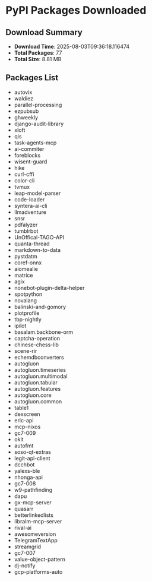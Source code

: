 # PyPI Packages Downloaded

## Download Summary
- **Download Time**: 2025-08-03T09:36:18.116474
- **Total Packages**: 77
- **Total Size**: 8.81 MB

## Packages List
- autovix
- waldiez
- parallel-processing
- ezpubsub
- ghweekly
- django-audit-library
- xloft
- qis
- task-agents-mcp
- ai-commiter
- foreblocks
- wisent-guard
- hike
- curl-cffi
- color-cli
- tvmux
- leap-model-parser
- code-loader
- syntera-ai-cli
- llmadventure
- snsr
- pdfalyzer
- tumblrbot
- UnOffical-TAGO-API
- quanta-thread
- markdown-to-data
- pystdatm
- coref-onnx
- aiomealie
- matrice
- agix
- nonebot-plugin-delta-helper
- spotpython
- novalang
- balinski-and-gomory
- plotprofile
- tbp-nightly
- ipilot
- basalam.backbone-orm
- captcha-operation
- chinese-chess-lib
- scene-rir
- echemdbconverters
- autogluon
- autogluon.timeseries
- autogluon.multimodal
- autogluon.tabular
- autogluon.features
- autogluon.core
- autogluon.common
- table1
- dexscreen
- eric-api
- mcp-nixos
- gc7-009
- okit
- autofmt
- soso-qt-extras
- legit-api-client
- dcchbot
- yalexs-ble
- nhonga-api
- gc7-008
- w9-pathfinding
- dapu
- gx-mcp-server
- quasarr
- betterlinkedlists
- libralm-mcp-server
- rival-ai
- awesomeversion
- TelegramTextApp
- streamgrid
- gc7-007
- value-object-pattern
- dj-notify
- gcp-platforms-auto
